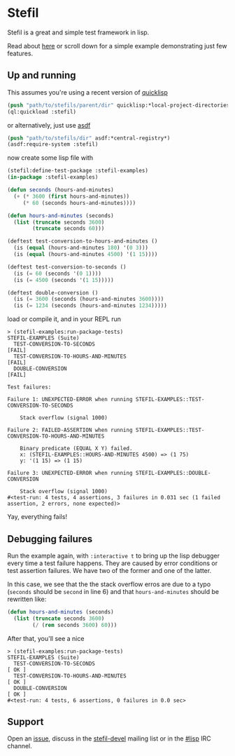 Stefil
======

Stefil is a great and simple test framework in lisp.

Read about [here][old-intro] or scroll down for a simple example demonstrating
just few features.

Up and running
--------------

This assumes you're using a recent version of [quicklisp][quicklisp]

```lisp
(push "path/to/stefils/parent/dir" quicklisp:*local-project-directories*)
(ql:quickload :stefil)
```

or alternatively, just use [asdf][asdf]

```lisp
(push "path/to/stefils/dir" asdf:*central-registry*)
(asdf:require-system :stefil)
```

now create some lisp file with

```lisp
(stefil:define-test-package :stefil-examples)
(in-package :stefil-examples)

(defun seconds (hours-and-minutes)
  (+ (* 3600 (first hours-and-minutes))
     (* 60 (seconds hours-and-minutes))))

(defun hours-and-minutes (seconds)
  (list (truncate seconds 3600)
        (truncate seconds 60)))

(deftest test-conversion-to-hours-and-minutes ()
  (is (equal (hours-and-minutes 180) '(0 3)))
  (is (equal (hours-and-minutes 4500) '(1 15))))

(deftest test-conversion-to-seconds ()
  (is (= 60 (seconds '(0 1))))
  (is (= 4500 (seconds '(1 15)))))

(deftest double-conversion ()
  (is (= 3600 (seconds (hours-and-minutes 3600))))
  (is (= 1234 (seconds (hours-and-minutes 1234)))))
```
load or compile it, and in your REPL run

    > (stefil-examples:run-package-tests)
    STEFIL-EXAMPLES (Suite)
      TEST-CONVERSION-TO-SECONDS                                                    [FAIL]
      TEST-CONVERSION-TO-HOURS-AND-MINUTES                                          [FAIL]
      DOUBLE-CONVERSION                                                             [FAIL]

    Test failures:

    Failure 1: UNEXPECTED-ERROR when running STEFIL-EXAMPLES::TEST-CONVERSION-TO-SECONDS

        Stack overflow (signal 1000)

    Failure 2: FAILED-ASSERTION when running STEFIL-EXAMPLES::TEST-CONVERSION-TO-HOURS-AND-MINUTES

        Binary predicate (EQUAL X Y) failed.
        x: (STEFIL-EXAMPLES::HOURS-AND-MINUTES 4500) => (1 75)
        y: '(1 15) => (1 15)

    Failure 3: UNEXPECTED-ERROR when running STEFIL-EXAMPLES::DOUBLE-CONVERSION

        Stack overflow (signal 1000)
    #<test-run: 4 tests, 4 assertions, 3 failures in 0.031 sec (1 failed assertion, 2 errors, none expected)>

Yay, everything fails!

Debugging failures
------------------

Run the example again, with `:interactive t` to bring up the lisp debugger 
every time a test failure happens. They are caused by error conditions or 
test assertion failures. We have two of the former and one of the latter.

In this case, we see that the the stack overflow erros are due to a typo 
(`seconds` should be `second` in line 6) and that `hours-and-minutes` should 
be rewritten like:

```lisp
(defun hours-and-minutes (seconds)
  (list (truncate seconds 3600)
        (/ (rem seconds 3600) 60)))
```

After that, you'll see a nice

    > (stefil-examples:run-package-tests)
    STEFIL-EXAMPLES (Suite)
      TEST-CONVERSION-TO-SECONDS                                                    [ OK ]
      TEST-CONVERSION-TO-HOURS-AND-MINUTES                                          [ OK ]
      DOUBLE-CONVERSION                                                             [ OK ]
    #<test-run: 4 tests, 6 assertions, 0 failures in 0.0 sec>

Support
-------

Open an [issue][issues], discuss in the [stefil-devel][stefil-devel] mailing 
list or in the [#lisp][sharp-lisp] IRC channel.


[old-intro]: http://common-lisp.net/project/stefil/index-old.shtml
[quicklisp]: http://quicklisp.org
[asdf]: http://common-lisp.net/project/asdf/
[stefil-devel]: http://dir.gmane.org/gmane.lisp.stefil.devel
[sharp-lisp]: irc://irc.freenode.net/#lisp
[issues]: https://github.com/luismbo/stefil/issues
